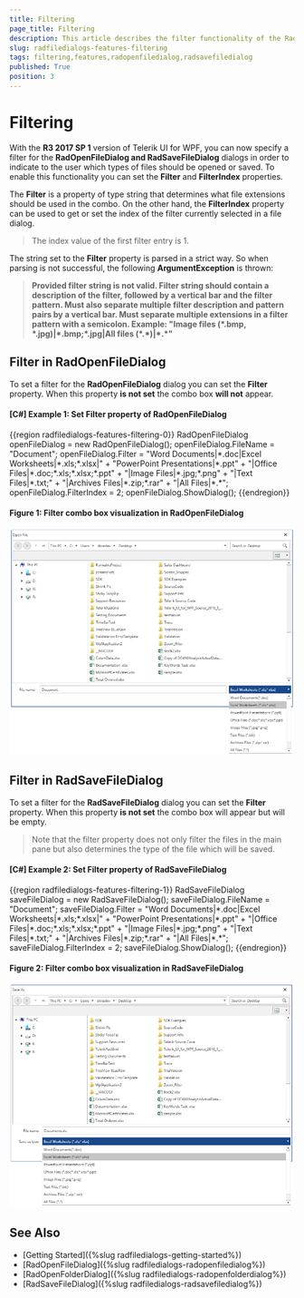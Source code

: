 ```yaml
---
title: Filtering
page_title: Filtering
description: This article describes the filter functionality of the RadOpenFileDialog and RadSaveFileDialog.
slug: radfiledialogs-features-filtering
tags: filtering,features,radopenfiledialog,radsavefiledialog
published: True
position: 3
---
```


# Filtering

With the __R3 2017 SP 1__ version of Telerik UI for WPF, you can now specify a filter for the __RadOpenFileDialog and RadSaveFileDialog__ dialogs in order to indicate to the user which types of files should be opened or saved. To enable this functionality you can set the __Filter__ and __FilterIndex__ properties. 

The __Filter__ is a property of type string that determines what file extensions should be used in the combo. On the other hand, the __FilterIndex__ property can be used to get or set the index of the filter currently selected in a file dialog.

> The index value of the first filter entry is 1. 

The string set to the __Filter__ property is parsed in a strict way. So when parsing is not successful, the following __ArgumentException__ is thrown:

> __Provided filter string is not valid. Filter string should contain a description of the filter, followed by a vertical bar and the filter pattern. Must also separate multiple filter description and pattern pairs by a vertical bar. Must separate multiple extensions in a filter pattern with a semicolon. Example: "Image files (\*.bmp, \*.jpg)|\*.bmp;\*.jpg|All files (\*.\*)|\*.\*"__

## Filter in RadOpenFileDialog

To set a filter for the __RadOpenFileDialog__ dialog you can set the __Filter__ property. When this property __is not set__ the combo box __will not__ appear.

#### __[C#] Example 1: Set Filter property of RadOpenFileDialog__

{{region radfiledialogs-features-filtering-0}}
	RadOpenFileDialog openFileDialog = new RadOpenFileDialog();
	openFileDialog.FileName = "Document";
	openFileDialog.Filter = "Word Documents|\*.doc|Excel Worksheets|\*.xls;\*.xlsx|" +
							"PowerPoint Presentations|\*.ppt" +
							"|Office Files|\*.doc;\*.xls;\*.xlsx;\*.ppt" +
							"|Image Files|\*.jpg;\*.png" +
							"|Text Files|\*.txt;" +
							"|Archives Files|\*.zip;\*.rar" +
							"|All Files|\*.\*";
	openFileDialog.FilterIndex = 2;
	openFileDialog.ShowDialog();
{{endregion}}

#### __Figure 1: Filter combo box visualization in RadOpenFileDialog__

![Filter combo box in RadOpenFileDialog](images/FileDialogs_Feature_Filtering_OpenFileDialog.PNG)

## Filter in RadSaveFileDialog

To set a filter for the __RadSaveFileDialog__ dialog you can set the __Filter__ property. When this property __is not set__ the combo box will appear but will be empty. 

> Note that the filter property does not only filter the files in the main pane but also determines the type of the file which will be saved.

#### __[C#] Example 2: Set Filter property of RadSaveFileDialog__

{{region radfiledialogs-features-filtering-1}}
	RadSaveFileDialog saveFileDialog = new RadSaveFileDialog();
	saveFileDialog.FileName = "Document";
	saveFileDialog.Filter = "Word Documents|\*.doc|Excel Worksheets|\*.xls;\*.xlsx|" +
							"PowerPoint Presentations|\*.ppt" +
							"|Office Files|\*.doc;\*.xls;\*.xlsx;\*.ppt" +
							"|Image Files|\*.jpg;\*.png" +
							"|Text Files|\*.txt;" +
							"|Archives Files|\*.zip;\*.rar" +
							"|All Files|\*.\*";
	saveFileDialog.FilterIndex = 2;
	saveFileDialog.ShowDialog();
{{endregion}}

#### __Figure 2: Filter combo box visualization in RadSaveFileDialog__

![Filter combo box in RadSaveFileDialog](images/FileDialogs_Feature_Filtering_SaveFileDialog.PNG)

## See Also

 * [Getting Started]({%slug radfiledialogs-getting-started%})
 * [RadOpenFileDialog]({%slug radfiledialogs-radopenfiledialog%})
 * [RadOpenFolderDialog]({%slug radfiledialogs-radopenfolderdialog%})
 * [RadSaveFileDialog]({%slug radfiledialogs-radsavefiledialog%})
